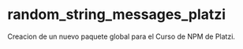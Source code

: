 # random_string_messages_platzi
Creacion de un nuevo paquete global para el Curso de NPM de Platzi.
